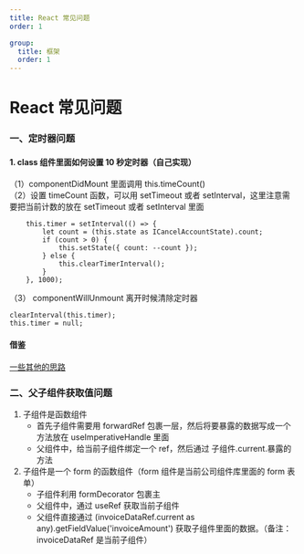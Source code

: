 ```yaml
---
title: React 常见问题
order: 1

group:
  title: 框架
  order: 1
---
```


# React 常见问题

### 一、定时器问题

#### 1. class 组件里面如何设置 10 秒定时器（自己实现）

（1）componentDidMount 里面调用 this.timeCount()<br /> （2）设置 timeCount 函数，可以用 setTimeout 或者 setInterval，这里注意需要把当前计数的放在 setTimeout 或者 setInterval 里面<br />

```
    this.timer = setInterval(() => {
        let count = (this.state as ICancelAccountState).count;
        if (count > 0) {
            this.setState({ count: --count });
        } else {
            this.clearTimerInterval();
        }
    }, 1000);
```

（3） componentWillUnmount 离开时候清除定时器<br />

```
clearInterval(this.timer);
this.timer = null;
```

#### 借鉴

[一些其他的思路](https://juejin.cn/post/7020776405751300132)

### 二、父子组件获取值问题

1. 子组件是函数组件
   - 首先子组件需要用 forwardRef 包裹一层，然后将要暴露的数据写成一个方法放在 useImperativeHandle 里面
   - 父组件中，给当前子组件绑定一个 ref，然后通过 子组件.current.暴露的方法
2. 子组件是一个 form 的函数组件（form 组件是当前公司组件库里面的 form 表单）
   - 子组件利用 formDecorator 包裹主
   - 父组件中，通过 useRef 获取当前子组件
   - 父组件直接通过 (invoiceDataRef.current as any).getFieldValue('invoiceAmount') 获取子组件里面的数据。（备注：invoiceDataRef 是当前子组件）
